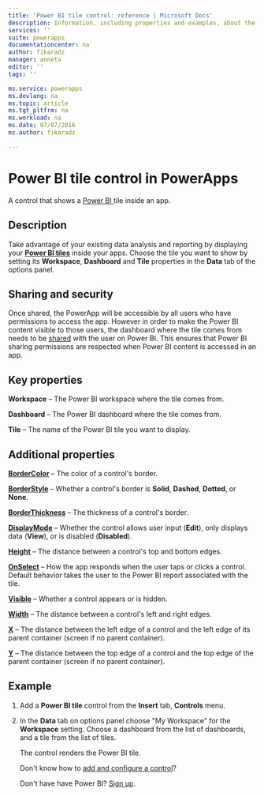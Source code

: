 ```yaml
---
title: 'Power BI tile control: reference | Microsoft Docs'
description: Information, including properties and examples, about the Power BI tile control
services: ''
suite: powerapps
documentationcenter: na
author: fikaradz
manager: anneta
editor: ''
tags: ''

ms.service: powerapps
ms.devlang: na
ms.topic: article
ms.tgt_pltfrm: na
ms.workload: na
ms.date: 07/07/2016
ms.author: fikaradz

---
```

# Power BI tile control in PowerApps
A control that shows a [Power BI ](https://powerbi.microsoft.com) tile inside an app.

## Description
Take advantage of your existing data analysis and reporting by displaying your **[Power BI tiles](https://docs.microsoft.com/power-bi/service-dashboard-tiles)** inside your apps.  Choose the tile you want to show by setting its **Workspace**, **Dashboard** and **Tile** properties in the **Data** tab of the options panel.

## Sharing and security
Once shared, the PowerApp will be accessible by all users who have permissions to access the app.  However in order to make the Power BI content visible to those users, the dashboard where the tile comes from needs to be
[shared](https://docs.microsoft.com/power-bi/service-how-to-collaborate-distribute-dashboards-reports) with the user on Power BI.  This ensures that Power BI sharing permissions are respected when Power BI content is accessed in an app.

## Key properties
**Workspace** – The Power BI workspace where the tile comes from.

**Dashboard** – The Power BI dashboard where the tile comes from.

**Tile** – The name of the Power BI tile you want to display.

## Additional properties
**[BorderColor](properties-color-border.md)** – The color of a control's border.

**[BorderStyle](properties-color-border.md)** – Whether a control's border is **Solid**, **Dashed**, **Dotted**, or **None**.

**[BorderThickness](properties-color-border.md)** – The thickness of a control's border.

**[DisplayMode](properties-core.md)** – Whether the control allows user input (**Edit**), only displays data (**View**), or is disabled (**Disabled**).

**[Height](../../controls/properties-size-location.md)** – The distance between a control's top and bottom edges.

**[OnSelect](properties-core.md)** – How the app responds when the user taps or clicks a control. Default behavior takes the user to the Power BI report associated with the tile.

**[Visible](properties-core.md)** – Whether a control appears or is hidden.

**[Width](../../controls/properties-size-location.md)** – The distance between a control's left and right edges.

**[X](../../controls/properties-size-location.md)** – The distance between the left edge of a control and the left edge of its parent container (screen if no parent container).

**[Y](../../controls/properties-size-location.md)** – The distance between the top edge of a control and the top edge of the parent container (screen if no parent container).

## Example
1. Add a **Power BI tile** control from the **Insert** tab, **Controls** menu.  
2. In the **Data** tab on options panel choose "My Workspace" for the **Workspace** setting.  Choose a dashboard from the list of dashboards, and a tile from the list of tiles.
   
    The control renders the Power BI tile.
   
    Don't know how to [add and configure a control](../add-configure-controls.md)?
   
   Don't have have Power BI? [Sign up](https://docs.microsoft.com/power-bi/service-self-service-signup-for-power-bi).


